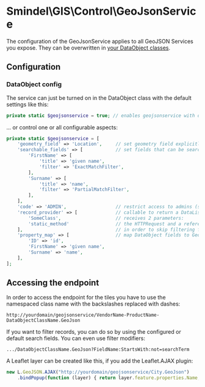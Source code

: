 # Smindel\GIS\Control\GeoJsonService

The configuration of the GeoJsonService applies to all GeoJSON Services you expose. They can be overwritten in [your DataObject classes](DataObject-Example.md).

## Configuration

### DataObject config

The service can just be turned on in the DataObject class with the default settings like this:

```php
private static $geojsonservice = true; // enables geojsonservice with default settings
```

... or control one or all configurable aspects:

```php
private static $geojsonservice = [
    'geometry_field' => 'Location',     // set geometry field explicitly
    'searchable_fields' => [            // set fields that can be searched by through the service
        'FirstName' => [
            'title' => 'given name',
            'filter' => 'ExactMatchFilter',
        ],
        'Surname' => [
            'title' => 'name',
            'filter' => 'PartialMatchFilter',
        ],
    ],
    'code' => 'ADMIN',                  // restrict access to admins (see: Permission::check())
    'record_provider' => [              // callable to return a DataList of records to be served
        'SomeClass',                    // receives 2 parameters:
        'static_method'                 // the HTTPRequest and a reference which you can set to true
    ],                                  // in order to skip filtering further down in the stack
    'property_map' => [                 // map DataObject fields to GeoJSON properties
        'ID' => 'id',
        'FirstName' => 'given name',
        'Surname' => 'name',
    ],
];
```

## Accessing the endpoint

In order to access the endpoint for the tiles you have to use the namespaced class name with the backslashes replaced with dashes:

    http://yourdomain/geojsonservice/VendorName-ProductName-DataObjectClassName.GeoJson

If you want to filter records, you can do so by using the configured or default search fields. You can even use filter modifiers:

    .../DataObjectClassName.GeoJson?FieldName:StartsWith:not=searchTerm

A Leaflet layer can be created like this, if you add the Leaflet.AJAX plugin:

```javascript
new L.GeoJSON.AJAX("http://yourdomain/geojsonservice/City.GeoJson")
    .bindPopup(function (layer) { return layer.feature.properties.Name; }).addTo(map);
```
